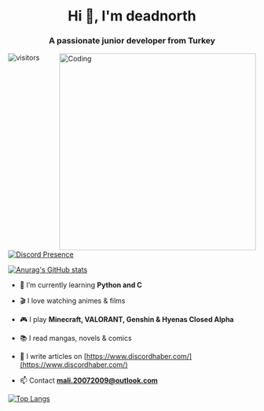  

<h1 align="center">Hi 👋, I'm deadnorth</h1>
<h3 align="center">A passionate junior developer from Turkey</h3>
<img align="right" alt="Coding" width="400" src="https://64.media.tumblr.com/241c75d2922c780f0a147205f6a184f8/8db22dbf6df3abe8-10/s640x960/231d6a6575ed48061e2de51ad46154b51b626f2e.gif">

![visitors](https://visitor-badge.glitch.me/badge?page_id=page.id&left_color=green&right_color=red)

[![Discord Presence](https://lanyard.cnrad.dev/api/971120135656058901?theme=dark&bg=390666)](https://discord.com/users/971120135656058901)

[![Anurag's GitHub stats](https://github-readme-stats.vercel.app/api?username=deadnorth)](https://github.com/anuraghazra/github-readme-stats)

- 🌱 I’m currently learning **Python and C**

- 🎬 I love watching animes & films 

- 🎮 I play **Minecraft, VALORANT, Genshin & Hyenas Closed Alpha**

- 📚 I read mangas, novels & comics

- 📝 I write articles on [https://www.discordhaber.com/](https://www.discordhaber.com/)

- 📫 Contact **mali.20072009@outlook.com**

[![Top Langs](https://github-readme-stats.vercel.app/api/top-langs/?username=deadnorth)](https://github.com/anuraghazra/github-readme-stats)






